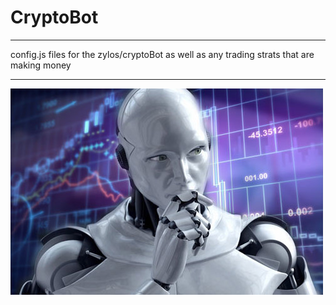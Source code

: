 # CryptoBot
- - -
config.js files for the zylos/cryptoBot as well as any trading strats that are making money
- - -
![tools](images/Forex-Robot.jpg)